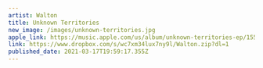 ```yaml
---
artist: Walton
title: Unknown Territories
new_image: /images/unknown-territories.jpg
apple_link: https://music.apple.com/us/album/unknown-territories-ep/1555477986
link: https://www.dropbox.com/s/wc7xm34lux7ny9l/Walton.zip?dl=1
published_date: 2021-03-17T19:59:17.355Z
---
```


